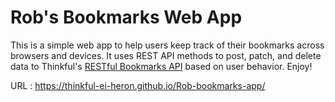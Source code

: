 # Rob's Bookmarks Web App

This is a simple web app to help users keep track of their bookmarks across browsers and devices. It uses REST API methods to post, patch, and delete data to Thinkful's [RESTful Bookmarks API](https://thinkful-list-api.herokuapp.com/endpoints/bookmarks) based on user behavior. Enjoy!

URL : https://thinkful-ei-heron.github.io/Rob-bookmarks-app/